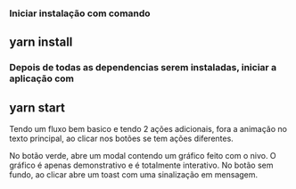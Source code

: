 ### Iniciar instalação com comando
## yarn install

### Depois de todas as dependencias serem instaladas, iniciar a aplicação com   
## yarn start

Tendo um fluxo bem basico e tendo 2 ações adicionais, fora a animação no texto principal, ao clicar nos botões se tem ações diferentes.

No botão verde, abre um modal contendo um gráfico feito com o nivo. O gráfico é apenas demonstrativo e é totalmente interativo.
No botão sem fundo, ao clicar abre um toast com uma sinalização em mensagem.
